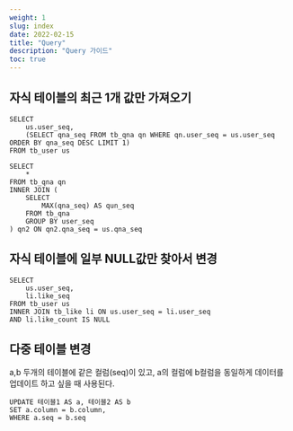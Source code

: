 ```yaml
---
weight: 1
slug: index
date: 2022-02-15
title: "Query"
description: "Query 가이드"
toc: true
---
```


## 자식 테이블의 최근 1개 값만 가져오기

```
SELECT
	us.user_seq,
	(SELECT qna_seq FROM tb_qna qn WHERE qn.user_seq = us.user_seq ORDER BY qna_seq DESC LIMIT 1)
FROM tb_user us
```


```
SELECT
	*
FROM tb_qna qn
INNER JOIN (
	SELECT
		MAX(qna_seq) AS qun_seq
	FROM tb_qna
	GROUP BY user_seq
) qn2 ON qn2.qna_seq = us.qna_seq

```

## 자식 테이블에 일부 NULL값만 찾아서 변경

```
SELECT
	us.user_seq,
	li.like_seq
FROM tb_user us
INNER JOIN tb_like li ON us.user_seq = li.user_seq
AND li.like_count IS NULL
```

## 다중 테이블 변경

a,b 두개의 테이블에 같은 컬럼(seq)이 있고, a의 컬럼에 b컬럼을 동일하게 데이터를 업데이트 하고
싶을 때 사용된다.

```
UPDATE 테이블1 AS a, 테이블2 AS b
SET a.column = b.column,
WHERE a.seq = b.seq
```

